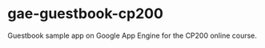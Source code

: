 gae-guestbook-cp200
===================

Guestbook sample app on Google App Engine for the CP200 online course.
